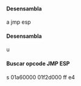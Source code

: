 #### Desensambla
a
jmp esp

#### Desensambla
u <addr>

#### Buscar opcode JMP ESP
s 01a60000 01f2d000 ff e4
